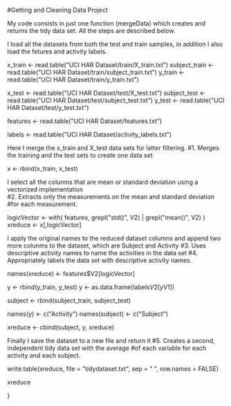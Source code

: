 #Getting and Cleaning Data Project

My code consists in just one function (mergeData) which creates and returns the tidy data set.  All the steps are described below.

I load all the datasets from both the test and train samples, in addition I also load the fetures and activity labels.
  
  x_train <- read.table("UCI HAR Dataset/train/X_train.txt")
  subject_train <- read.table("UCI HAR Dataset/train/subject_train.txt")
  y_train <- read.table("UCI HAR Dataset/train/y_train.txt")
  
  x_test <- read.table("UCI HAR Dataset/test/X_test.txt")
  subject_test <- read.table("UCI HAR Dataset/test/subject_test.txt")
  y_test <- read.table("UCI HAR Dataset/test/y_test.txt")
  
  features <- read.table("UCI HAR Dataset/features.txt")
  
  labels <- read.table("UCI HAR Dataset/activity_labels.txt")

Here I merge the x_train and X_test data sets for latter filtering.
  #1. Merges the training and the test sets to create one data set
    
  x <- rbind(x_train, x_test)
  
I select all the colunms that are mean or standard deviation using a vectorized implementation   
  #2. Extracts only the measurements on the mean and standard deviation 
  #for each measurement. 
  
  logicVector <- with( features, grepl("std()", V2) | grepl("mean()", V2) )
  xreduce <- x[,logicVector]

I apply the original names to the reduced dataset columns and append two more colunms to the dataset, which are Subject and Activity
  #3. Uses descriptive activity names to name the activities in the data set
  #4. Appropriately labels the data set with descriptive activity names. 
  
  names(xreduce) <- features$V2[logicVector]
  
  
  y <- rbind(y_train, y_test)
  y <- as.data.frame(labels$V2[y$V1])
  
  subject <- rbind(subject_train, subject_test)
  
  names(y) <- c("Activity")
  names(subject) <- c("Subject")
  
  xreduce <- cbind(subject, y, xreduce)

Finally I save the dataset to a new file and return it
  #5. Creates a second, independent tidy data set with the average 
  #of each variable for each activity and each subject.
  
  write.table(xreduce, file = "tidydataset.txt", sep = " ", row.names = FALSE)
  
  xreduce
  
}
